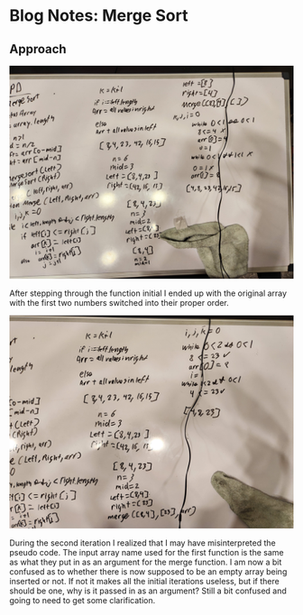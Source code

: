 # Blog Notes: Merge Sort

## Approach

![whiteboard1](./imgs/mergeSort1.jpg)

After stepping through the function initial I ended up with the original array with the first two numbers switched into their proper order.

![whiteboard2](./imgs/mergeSort2.jpg)

During the second iteration I realized that I may have misinterpreted the pseudo code. The input array name used for the first function is the same as what they put in as an argument for the merge function. I am now a bit confused as to whether there is now supposed to be an empty array being inserted or not. If not it makes all the initial iterations useless, but if there should be one, why is it passed in as an argument?
Still a bit confused and going to need to get some clarification.
